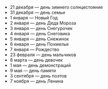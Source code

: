 * 21 декабря — день зимнего солнцестояние
* 31 декабря — день семьи
* 1 января — Новый Год
* 2 января — день Деда Мороза
* 3 января — день Снегурочек
* 4 января — день Снеговика
* 5 января — день Снежинок
* 6 января — день Похмелья
* 7 января — Рождество 
* 23 февраля — день мальчиков
* 8 марта — день девочек
* 1 мая — день демонстраций
* 9 мая — день памяти
* 3 сентября — день поэтов
* 7 ноября — день Ленина 
